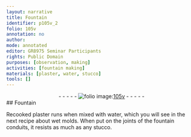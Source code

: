 ```yaml
---
layout: narrative
title: Fountain
identifier: p105v_2
folio: 105v
annotation: no
author:
mode: annotated
editor: GR8975 Seminar Participants
rights: Public Domain
purposes: [observation, making]
activities: [fountain making]
materials: [plaster, water, stucco]
tools: []
---
```


 <div class="folio" align="center">- - - - - <a href="http://gallica.bnf.fr/ark:/12148/btv1b10500001g/f216.image" target="_blank"><img src="https://cu-mkp.github.io/GR8975-edition/assets/photo-icon.png" alt="folio image: " style="display:inline-block; margin-bottom:-3px;"/>105v</a> - - - - - </div>   
## Fountain

 
<span class="activity"></span>Recooked <span class="material">plaster</span> runs when mixed with <span class="material">water</span>, which you will see in the next recipe about wet molds. When put on the joints of the fountain conduits, it resists as much as any <span class="material">stucco</span>.
 